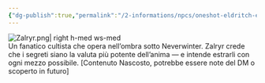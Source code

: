 ```yaml
---
{"dg-publish":true,"permalink":"/2-informations/npcs/oneshot-eldritch-eye/zalryr-cultista/","noteIcon":""}
---
```


![Zalryr.png| right h-med ws-med](/img/user/Assets/Zalryr.png)  
Un fanatico cultista che opera nell’ombra sotto Neverwinter. Zalryr crede che i segreti siano la valuta più potente dell’anima — e intende estrarli con ogni mezzo possibile.
[Contenuto Nascosto, potrebbe essere note del DM o scoperto in futuro]